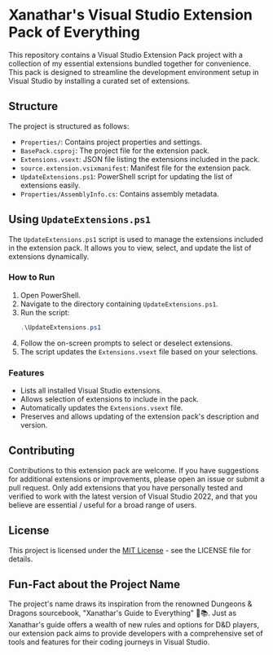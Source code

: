 ﻿# Xanathar's Visual Studio Extension Pack of Everything

This repository contains a Visual Studio Extension Pack project with a collection of my essential extensions bundled together for convenience. This pack is designed to streamline the development environment setup in Visual Studio by installing a curated set of extensions.

## Structure

The project is structured as follows:

- `Properties/`: Contains project properties and settings.
- `BasePack.csproj`: The project file for the extension pack.
- `Extensions.vsext`: JSON file listing the extensions included in the pack.
- `source.extension.vsixmanifest`: Manifest file for the extension pack.
- `UpdateExtensions.ps1`: PowerShell script for updating the list of extensions easily.
- `Properties/AssemblyInfo.cs`: Contains assembly metadata.

## Using `UpdateExtensions.ps1`

The `UpdateExtensions.ps1` script is used to manage the extensions included in the extension pack. It allows you to view, select, and update the list of extensions dynamically.

### How to Run

1. Open PowerShell.
2. Navigate to the directory containing `UpdateExtensions.ps1`.
3. Run the script:
   ```powershell
   .\UpdateExtensions.ps1
   ```
4. Follow the on-screen prompts to select or deselect extensions.
5. The script updates the `Extensions.vsext` file based on your selections.

### Features

- Lists all installed Visual Studio extensions.
- Allows selection of extensions to include in the pack.
- Automatically updates the `Extensions.vsext` file.
- Preserves and allows updating of the extension pack's description and version.

## Contributing

Contributions to this extension pack are welcome. If you have suggestions for additional extensions or improvements, please open an issue or submit a pull request.
Only add extensions that you have personally tested and verified to work with the latest version of Visual Studio 2022, and that you believe are essential / useful for a broad range of users.

## License

This project is licensed under the [MIT License](LICENSE) - see the LICENSE file for details.

## Fun-Fact about the Project Name

The project's name draws its inspiration from the renowned Dungeons & Dragons sourcebook, "Xanathar's Guide to Everything" 🎲📚. Just as Xanathar's guide offers a wealth of new rules and options for D&D players, our extension pack aims to provide developers with a comprehensive set of tools and features for their coding journeys in Visual Studio.